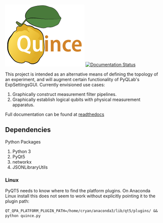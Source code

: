 ![quince-small](doc/images/quince-small.png)
[![Documentation Status](https://readthedocs.org/projects/quince/badge/?version=latest)](http://quince.readthedocs.io/en/latest/?badge=latest)

This project is intended as an alternative means of defining the topology of an experiment, and will augment certain functionality of PyQLab's ExpSettingsGUI. Currently envisioned use cases:

1. Graphically construct measurement filter pipelines.
2. Graphically establish logical qubits with physical measurement apparatus.

Full documentation can be found at [readthedocs](http://quince.readthedocs.io/en/latest/)

## Dependencies ##

Python Packages
1. Python 3
1. PyQt5
1. networkx
1. JSONLibraryUtils

### Linux ###

PyQT5 needs to know where to find the platform plugins.  On Anaconda Linux install this does not seem to work without explicitly pointing it to the plugin path:
```shell
QT_QPA_PLATFORM_PLUGIN_PATH=/home/cryan/anaconda3/lib/qt5/plugins/ && python quince.py
```
